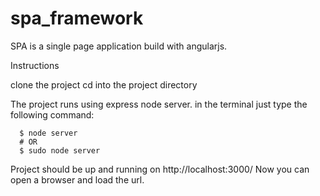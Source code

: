 # spa_framework

SPA is a single page application build with angularjs.

Instructions

clone the project
cd into the project directory

The project runs using express node server. in the terminal just type the following command:

      $ node server
      # OR
      $ sudo node server
      
Project should be up and running on http://localhost:3000/
Now you can open a browser and load the url.

